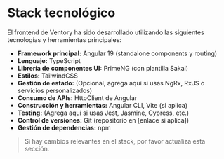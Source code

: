 # Stack tecnológico

El frontend de Ventory ha sido desarrollado utilizando las siguientes tecnologías y herramientas principales:

- **Framework principal:** Angular 19 (standalone components y routing)
- **Lenguaje:** TypeScript
- **Librería de componentes UI:** PrimeNG (con plantilla Sakai)
- **Estilos:** TailwindCSS
- **Gestión de estado:** (Opcional, agrega aquí si usas NgRx, RxJS o servicios personalizados)
- **Consumo de APIs:** HttpClient de Angular
- **Construcción y herramientas:** Angular CLI, Vite (si aplica)
- **Testing:** (Agrega aquí si usas Jest, Jasmine, Cypress, etc.)
- **Control de versiones:** Git (repositorio en [enlace si aplica])
- **Gestión de dependencias:** npm

> Si hay cambios relevantes en el stack, por favor actualiza esta sección.
>